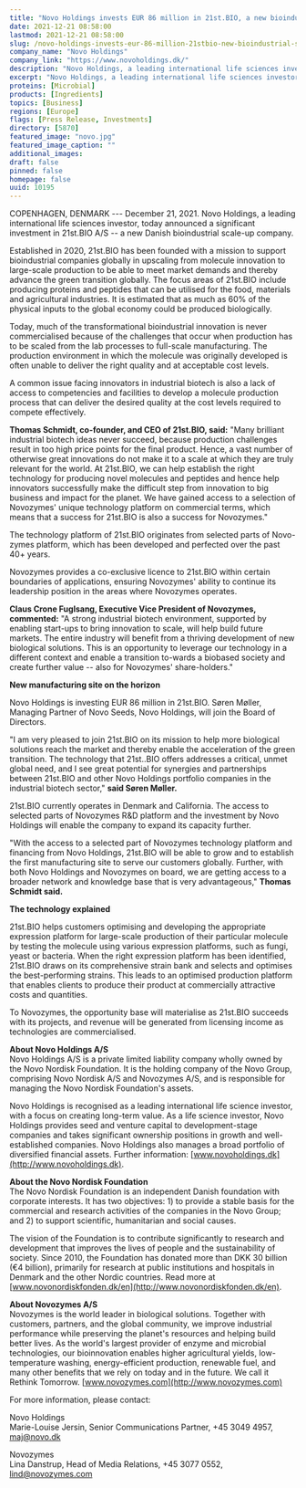 ```yaml
---
title: "Novo Holdings invests EUR 86 million in 21st.BIO, a new bioindustrial scale-up company building on technology base from Novozymes"
date: 2021-12-21 08:58:00
lastmod: 2021-12-21 08:58:00
slug: /novo-holdings-invests-eur-86-million-21stbio-new-bioindustrial-scale-company-building
company_name: "Novo Holdings"
company_link: "https://www.novoholdings.dk/"
description: "Novo Holdings, a leading international life sciences investor, today announced a significant investment in 21st.BIO A/S – a new Danish bioindustrial scale-up company."
excerpt: "Novo Holdings, a leading international life sciences investor, today announced a significant investment in 21st.BIO A/S – a new Danish bioindustrial scale-up company."
proteins: [Microbial]
products: [Ingredients]
topics: [Business]
regions: [Europe]
flags: [Press Release, Investments]
directory: [5870]
featured_image: "novo.jpg"
featured_image_caption: ""
additional_images:
draft: false
pinned: false
homepage: false
uuid: 10195
---
```

COPENHAGEN, DENMARK --- December 21, 2021. Novo Holdings, a leading
international life sciences investor, today announced a significant
investment in 21st.BIO A/S -- a new Danish bioindustrial scale-up
company.

Established in 2020, 21st.BIO has been founded with a mission to support
bioindustrial companies globally in upscaling from molecule innovation
to large-scale production to be able to meet market demands and thereby
advance the green transition globally. The focus areas of 21st.BIO
include producing proteins and peptides that can be utilised for the
food, materials and agricultural industries. It is estimated that as
much as 60% of the physical inputs to the global economy could be
produced biologically.

Today, much of the transformational bioindustrial innovation is never
commercialised because of the challenges that occur when production has
to be scaled from the lab processes to full-scale manufacturing. The
production environment in which the molecule was originally developed is
often unable to deliver the right quality and at acceptable cost levels.

A common issue facing innovators in industrial biotech is also a lack of
access to competencies and facilities to develop a molecule production
process that can deliver the desired quality at the cost levels required
to compete effectively.

**Thomas Schmidt, co-founder, and CEO of 21st.BIO, said:** "Many
brilliant industrial biotech ideas never succeed, because production
challenges result in too high price points for the final product. Hence,
a vast number of otherwise great innovations do not make it to a scale
at which they are truly relevant for the world. At 21st.BIO, we can help
establish the right technology for producing novel molecules and
peptides and hence help innovators successfully make the difficult step
from innovation to big business and impact for the planet. We have
gained access to a selection of Novozymes' unique technology platform on
commercial terms, which means that a success for 21st.BIO is also a
success for Novozymes."

The technology platform of 21st.BIO originates from selected parts of
Novo-zymes platform, which has been developed and perfected over the
past 40+ years.

Novozymes provides a co-exclusive licence to 21st.BIO within certain
boundaries of applications, ensuring Novozymes' ability to continue its
leadership position in the areas where Novozymes operates. 

**Claus Crone Fuglsang, Executive Vice President of Novozymes,
commented:** "A strong industrial biotech environment, supported by
enabling start-ups to bring innovation to scale, will help build future
markets. The entire industry will benefit from a thriving development of
new biological solutions. This is an opportunity to leverage our
technology in a different context and enable a transition to-wards a
biobased society and create further value -- also for Novozymes'
share-holders."

**New manufacturing site on the horizon**

Novo Holdings is investing EUR 86 million in 21st.BIO. Søren Møller,
Managing Partner of Novo Seeds, Novo Holdings, will join the Board of
Directors.

"I am very pleased to join 21st.BIO on its mission to help more
biological solutions reach the market and thereby enable the
acceleration of the green transition. The technology that 21st..BIO
offers addresses a critical, unmet global need, and I see great
potential for synergies and partnerships between 21st.BIO and other Novo
Holdings portfolio companies in the industrial biotech sector," **said
Søren Møller.**

21st.BIO currently operates in Denmark and California. The access to
selected parts of Novozymes R&D platform and the investment by Novo
Holdings will enable the company to expand its capacity further.

"With the access to a selected part of Novozymes technology platform and
financing from Novo Holdings, 21st.BIO will be able to grow and to
establish the first manufacturing site to serve our customers globally.
Further, with both Novo Holdings and Novozymes on board, we are getting
access to a broader network and knowledge base that is very
advantageous," **Thomas Schmidt said.**

**The technology explained**

21st.BIO helps customers optimising and developing the appropriate
expression platform for large-scale production of their particular
molecule by testing the molecule using various expression platforms,
such as fungi, yeast or bacteria. When the right expression platform has
been identified, 21st.BIO draws on its comprehensive strain bank and
selects and optimises the best-performing strains. This leads to an
optimised production platform that enables clients to produce their
product at commercially attractive costs and quantities.

To Novozymes, the opportunity base will materialise as 21st.BIO succeeds
with its projects, and revenue will be generated from licensing income
as technologies are commercialised.

**About Novo Holdings A/S**\
Novo Holdings A/S is a private limited liability company wholly owned by
the Novo Nordisk Foundation. It is the holding company of the Novo
Group, comprising Novo Nordisk A/S and Novozymes A/S, and is responsible
for managing the Novo Nordisk Foundation's assets.

Novo Holdings is recognised as a leading international life science
investor, with a focus on creating long-term value. As a life science
investor, Novo Holdings provides seed and venture capital to
development-stage companies and takes significant ownership positions in
growth and well-established companies. Novo Holdings also manages a
broad portfolio of diversified financial assets. Further information:
[www.novoholdings.dk](http://www.novoholdings.dk).

**About the Novo Nordisk Foundation**\
The Novo Nordisk Foundation is an independent Danish foundation with
corporate interests. It has two objectives: 1) to provide a stable basis
for the commercial and research activities of the companies in the Novo
Group; and 2) to support scientific, humanitarian and social causes.

The vision of the Foundation is to contribute significantly to research
and development that improves the lives of people and the sustainability
of society. Since 2010, the Foundation has donated more than DKK 30
billion (€4 billion), primarily for research at public institutions and
hospitals in Denmark and the other Nordic countries. Read more at
[www.novonordiskfonden.dk/en](http://www.novonordiskfonden.dk/en).

**About Novozymes A/S**\
Novozymes is the world leader in biological solutions. Together with
customers, partners, and the global community, we improve industrial
performance while preserving the planet\'s resources and helping build
better lives. As the world\'s largest provider of enzyme and microbial
technologies, our bioinnovation enables higher agricultural yields,
low-temperature washing, energy-efficient production, renewable fuel,
and many other benefits that we rely on today and in the future. We call
it Rethink Tomorrow. [www.novozymes.com](http://www.novozymes.com)

For more information, please contact:

Novo Holdings\
Marie-Louise Jersin, Senior Communications Partner, +45 3049 4957,
<maj@novo.dk>

Novozymes\
Lina Danstrup, Head of Media Relations, +45 3077 0552,
<lind@novozymes.com>
